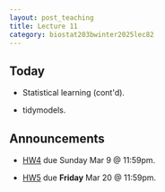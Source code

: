 ```yaml
---
layout: post_teaching
title: Lecture 11
category: biostat203bwinter2025lec82
---
```


## Today

* Statistical learning (cont'd).

* tidymodels.

## Announcements

* [HW4](https://ucla-biostat-203b.github.io/2025winter/hw/hw4/hw4.html) due Sunday Mar 9 @ 11:59pm.

* [HW5](https://ucla-biostat-203b.github.io/2025winter/hw/hw5/hw5.html) due **Friday** Mar 20 @ 11:59pm.